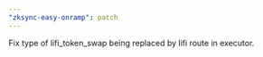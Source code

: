 ```yaml
---
"zksync-easy-onramp": patch
---
```


Fix type of lifi_token_swap being replaced by lifi route in executor.
